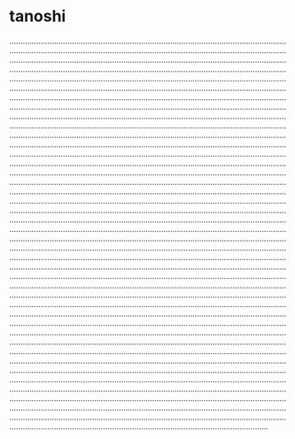 # tanoshi
................................................................................................................................................................................................................................................................................................................................................................................................................................................................................................................................................................................................................................................................................................................................................................................................................................................................................................................................................................................................................................................................................................................................................................................................................................................................................................................................................................................................................................................................................................................................................................................................................................................................................................................................................................................................................................................................................................................................................................................................................................................................................................................................................................................................................................................................................................................................................................................................................................................................................................................................................................................................................................................................................................................................................................................................................................................................................................................................................................................................................................................................................................................................................................................................................................................................................................................................................................................................................................................................................................................................................................................................................................................................................................................................................................................................................................................................................................................................................................................................................................................................................................................................................................................................................................................................................................................................................................................................................................................................................................................................................................................................................................................................................................................................................................................................................................................................................................................................................................................................................................................................................................................................................................................................................................................................................................................................................................................................................